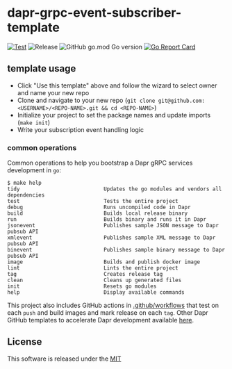# dapr-grpc-event-subscriber-template

[![Test](https://github.com/mchmarny/dapr-grpc-event-subscriber-template/workflows/Test/badge.svg)](https://github.com/mchmarny/dapr-grpc-event-subscriber-template/actions?query=workflow%3ATest) ![Release](https://github.com/mchmarny/dapr-grpc-event-subscriber-template/workflows/Release/badge.svg?query=workflow%3ARelease) ![GitHub go.mod Go version](https://img.shields.io/github/go-mod/go-version/mchmarny/dapr-grpc-event-subscriber-template) [![Go Report Card](https://goreportcard.com/badge/github.com/mchmarny/dapr-grpc-event-subscriber-template)](https://goreportcard.com/report/github.com/mchmarny/dapr-grpc-event-subscriber-template)

## template usage 

* Click "Use this template" above and follow the wizard to select owner and name your new repo
* Clone and navigate to your new repo (`git clone git@github.com:<USERNAME>/<REPO-NAME>.git && cd <REPO-NAME>`)
* Initialize your project to set the package names and update imports (`make init`)
* Write your subscription event handling logic 

### common operations

Common operations to help you bootstrap a Dapr gRPC services development in `go`:

```shell
$ make help
tidy                           Updates the go modules and vendors all dependencies
test                           Tests the entire project
debug                          Runs uncompiled code in Dapr
build                          Builds local release binary
run                            Builds binary and runs it in Dapr
jsonevent                      Publishes sample JSON message to Dapr pubsub API
xmlevent                       Publishes sample XML message to Dapr pubsub API
binevent                       Publishes sample binary message to Dapr pubsub API
image                          Builds and publish docker image
lint                           Lints the entire project
tag                            Creates release tag
clean                          Cleans up generated files
init                           Resets go modules
help                           Display available commands
```

This project also includes GitHub actions in [.github/workflows](.github/workflows) that test on each `push` and build images and mark release on each `tag`. Other Dapr GitHub templates to accelerate Dapr development available [here](https://github.com/dapr/go-sdk/tree/master/service).

## License

This software is released under the [MIT](./LICENSE)
